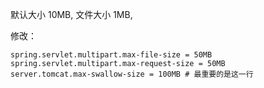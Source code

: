 默认大小 10MB, 文件大小 1MB,

修改：

```
spring.servlet.multipart.max-file-size = 50MB
spring.servlet.multipart.max-request-size = 50MB
server.tomcat.max-swallow-size = 100MB # 最重要的是这一行
```